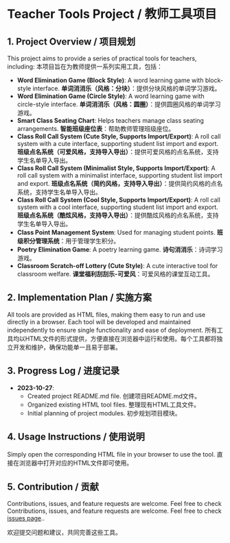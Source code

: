 # Teacher Tools Project / 教师工具项目

## 1. Project Overview / 项目规划

This project aims to provide a series of practical tools for teachers, including:
本项目旨在为教师提供一系列实用工具，包括：

*   **Word Elimination Game (Block Style)**: A word learning game with block-style interface.
    **单词消消乐（风格：分块）**：提供分块风格的单词学习游戏。
*   **Word Elimination Game (Circle Style)**: A word learning game with circle-style interface.
    **单词消消乐（风格：圆圈）**：提供圆圈风格的单词学习游戏。
*   **Smart Class Seating Chart**: Helps teachers manage class seating arrangements.
    **智能班级座位表**：帮助教师管理班级座位。
*   **Class Roll Call System (Cute Style, Supports Import/Export)**: A roll call system with a cute interface, supporting student list import and export.
    **班级点名系统（可爱风格，支持导入导出）**：提供可爱风格的点名系统，支持学生名单导入导出。
*   **Class Roll Call System (Minimalist Style, Supports Import/Export)**: A roll call system with a minimalist interface, supporting student list import and export.
    **班级点名系统（简约风格，支持导入导出）**：提供简约风格的点名系统，支持学生名单导入导出。
*   **Class Roll Call System (Cool Style, Supports Import/Export)**: A roll call system with a cool interface, supporting student list import and export.
    **班级点名系统（酷炫风格，支持导入导出）**：提供酷炫风格的点名系统，支持学生名单导入导出。
*   **Class Point Management System**: Used for managing student points.
    **班级积分管理系统**：用于管理学生积分。
*   **Poetry Elimination Game**: A poetry learning game.
    **诗句消消乐**：诗词学习游戏。
*   **Classroom Scratch-off Lottery (Cute Style)**: A cute interactive tool for classroom welfare.
    **课堂福利刮刮乐-可爱风**：可爱风格的课堂互动工具。

## 2. Implementation Plan / 实施方案

All tools are provided as HTML files, making them easy to run and use directly in a browser. Each tool will be developed and maintained independently to ensure single functionality and ease of deployment.
所有工具均以HTML文件的形式提供，方便直接在浏览器中运行和使用。每个工具都将独立开发和维护，确保功能单一且易于部署。

## 3. Progress Log / 进度记录

*   **2023-10-27**:
    *   Created project README.md file.
        创建项目README.md文件。
    *   Organized existing HTML tool files.
        整理现有HTML工具文件。
    *   Initial planning of project modules.
        初步规划项目模块。

## 4. Usage Instructions / 使用说明

Simply open the corresponding HTML file in your browser to use the tool.
直接在浏览器中打开对应的HTML文件即可使用。

## 5. Contribution / 贡献

Contributions, issues, and feature requests are welcome. Feel free to check Contributions, issues, and feature requests are welcome. Feel free to check [issues page](https://github.com/bjlida/teacherprograms/issues)..

欢迎提交问题和建议，共同完善这些工具。

